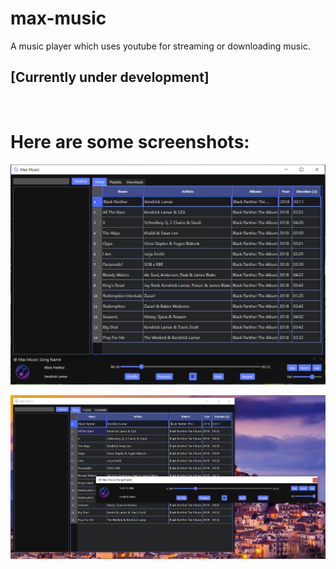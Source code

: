 # max-music
A music player which uses youtube for streaming or downloading music.

## [Currently under development]
<br>

# Here are some screenshots:
![Screenshot of the App](resources/app-ss1.png "Max Music Player")


![Screenshot of the App (Dock Window Floats)](resources/app-ss2.png "Max Music Player (Floating Dock Window)")
